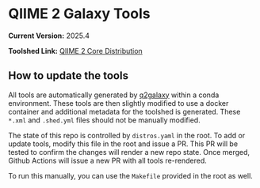 # QIIME 2 Galaxy Tools

**Current Version:** 2025.4

**Toolshed Link:** [QIIME 2 Core Distribution](https://toolshed.g2.bx.psu.edu/repository?repository_id=d256b91a26ac697f)

## How to update the tools
All tools are automatically generated by [q2galaxy](https://github.com/qiime2/q2galaxy) within a conda environment.
These tools are then slightly modified to use a docker container and additional metadata for the toolshed is generated.
These `*.xml` and `.shed.yml` files should not be manually modified.

The state of this repo is controlled by `distros.yaml` in the root.
To add or update tools, modify this file in the root and issue a PR.
This PR will be tested to confirm the changes will render a new repo state.
Once merged, Github Actions will issue a new PR with all tools re-rendered.

To run this manually, you can use the `Makefile` provided in the root as well.
